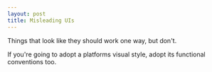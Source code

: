 ```yaml
---
layout: post
title: Misleading UIs
---
```


Things that look like they should work one way, but don't.

If you're going to adopt a platforms visual style, adopt its functional conventions too.